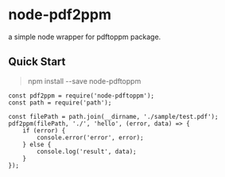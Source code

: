 # node-pdf2ppm

a simple node wrapper for pdftoppm package. 

## Quick Start

> npm install --save node-pdftoppm

```
const pdf2ppm = require('node-pdftoppm');
const path = require('path');

const filePath = path.join(__dirname, './sample/test.pdf');
pdf2ppm(filePath, './', 'hello', (error, data) => {
    if (error) {
        console.error('error', error);
    } else {
        console.log('result', data);
    }
});


```